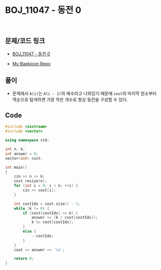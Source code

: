 # BOJ_11047 - 동전 0

&nbsp;

## 문제/코드 링크

- [BOJ_11047 - 동전 0](https://www.acmicpc.net/problem/11047)

- [My Baekjoon Repo](https://github.com/Meantint/Baekjoon)

## 풀이

- 문제에서 `A(i)`는 `A(i - 1)`의 배수라고 나와있기 때문에 `cost`의 마지막 원소부터 역순으로 탐색하면 가장 작은 개수로 항상 동전을 구성할 수 있다.

## Code

```cpp
#include <iostream>
#include <vector>

using namespace std;

int n, k;
int answer = 0;
vector<int> cost;

int main()
{
    cin >> n >> k;
    cost.resize(n);
    for (int i = 0; i < n; ++i) {
        cin >> cost[i];
    }

    int costIdx = cost.size() - 1;
    while (k != 0) {
        if (cost[costIdx] <= k) {
            answer += (k / cost[costIdx]);
            k %= cost[costIdx];
        }
        else {
            --costIdx;
        }
    }
    cout << answer << '\n';

    return 0;
}
```
